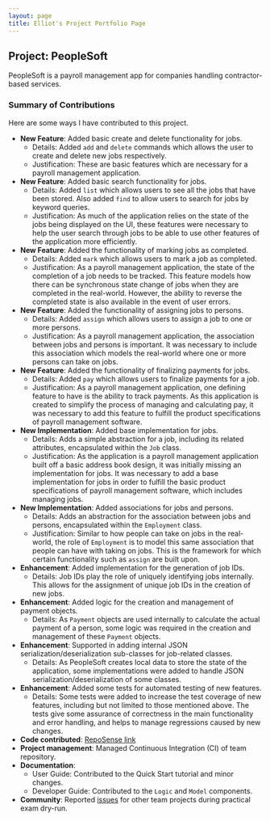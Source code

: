 ```yaml
---
layout: page
title: Elliot's Project Portfolio Page
---
```


## Project: PeopleSoft

PeopleSoft is a payroll management app for companies handling contractor-based services.

### Summary of Contributions

Here are some ways I have contributed to this project.

* **New Feature**: Added basic create and delete functionality for jobs.
  * Details: Added `add` and `delete` commands which allows the user to create and delete new jobs 
    respectively.
  * Justification: These are basic features which are necessary for a payroll management application.
* **New Feature**: Added basic search functionality for jobs.
  * Details: Added `list` which allows users to see all the jobs that have been stored. Also added `find` to
    allow users to search for jobs by keyword queries.
  * Justification: As much of the application relies on the state of the jobs being displayed on the UI, these
    features were necessary to help the user search through jobs to be able to use other features of the
    application more efficiently.
* **New Feature**: Added the functionality of marking jobs as completed.
  * Details: Added `mark` which allows users to mark a job as completed.
  * Justification: As a payroll management application, the state of the completion of a job needs to be
    tracked. This feature models how there can be synchronous state change of jobs when they are completed
    in the real-world. However, the ability to reverse the completed state is also available in the event of
    user errors.
* **New Feature**: Added the functionality of assigning jobs to persons.
  * Details: Added `assign` which allows users to assign a job to one or more persons.
  * Justification: As a payroll management application, the association between jobs and persons is important.
    It was necessary to include this association which models the real-world where one or more persons can
    take on jobs.
* **New Feature**: Added the functionality of finalizing payments for jobs.
  * Details: Added `pay` which allows users to finalize payments for a job.
  * Justification: As a payroll management application, one defining feature to have is the ability to track
    payments. As this application is created to simplify the process of managing and calculating pay, it was
    necessary to add this feature to fulfill the product specifications of payroll management software.
* **New Implementation**: Added base implementation for jobs.
  * Details: Adds a simple abstraction for a job, including its related attributes, encapsulated within
    the `Job` class.
  * Justification: As the application is a payroll management application built off a basic address book
    design, it was initially missing an implementation for jobs. It was necessary to add a base
    implementation for jobs in order to fulfill the basic product specifications of payroll management
    software, which includes managing jobs.
* **New Implementation**: Added associations for jobs and persons.
  * Details: Adds an abstraction for the association between jobs and persons, encapsulated within the
    `Employment` class.
  * Justification: Similar to how people can take on jobs in the real-world, the role of `Employment` is to
    model this same association that people can have with taking on jobs. This is the framework for which
    certain functionality such as `assign` are built upon.
* **Enhancement**: Added implementation for the generation of job IDs.
  * Details: Job IDs play the role of uniquely identifying jobs internally. This allows for the assignment of 
    unique job IDs in the creation of new jobs.
* **Enhancement**: Added logic for the creation and management of payment objects.
  * Details: As `Payment` objects are used internally to calculate the actual payment of a person, some logic
    was required in the creation and management of these `Payment` objects.
* **Enhancement**: Supported in adding internal JSON serialization/deserialization sub-classes for
  job-related classes.
  * Details: As PeopleSoft creates local data to store the state of the application, some implementations
    were added to handle JSON serialization/deserialization of some classes.
* **Enhancement**: Added some tests for automated testing of new features.
  * Details: Some tests were added to increase the test coverage of new features, including but not limited to
    those mentioned above. The tests give some assurance of correctness in the main functionality and error
    handling, and helps to manage regressions caused by new changes.
* **Code contributed**: [RepoSense link](https://nus-cs2103-ay2122s2.github.io/tp-dashboard/?search=&sort=groupTitle&sortWithin=title&timeframe=commit&mergegroup=&groupSelect=groupByRepos&breakdown=true&checkedFileTypes=docs~functional-code~test-code~other&since=2022-02-18&tabOpen=true&tabType=authorship&tabAuthor=Spyobird&tabRepo=AY2122S2-CS2103T-T11-4%2Ftp%5Bmaster%5D&authorshipIsMergeGroup=false&authorshipFileTypes=docs~functional-code~test-code&authorshipIsBinaryFileTypeChecked=false)
* **Project management**: Managed Continuous Integration (CI) of team repository.
* **Documentation**:
    * User Guide: Contributed to the Quick Start tutorial and minor changes.
    * Developer Guide: Contributed to the `Logic` and `Model` components.
* **Community**: Reported [issues](https://github.com/Spyobird/ped/issues) for other team projects during practical exam dry-run.
